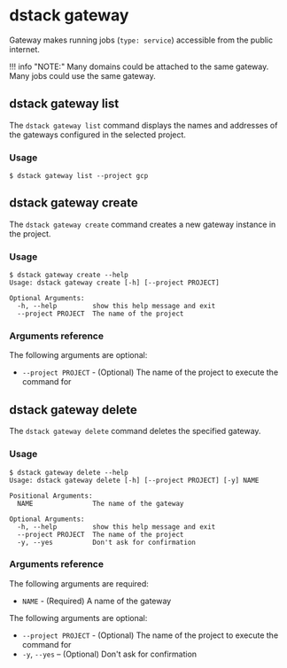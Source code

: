 # dstack gateway

Gateway makes running jobs (`type: service`) accessible from the public internet.

!!! info "NOTE:"
    Many domains could be attached to the same gateway. Many jobs could use the same gateway.

## dstack gateway list

The `dstack gateway list` command displays the names and addresses of the gateways configured in the selected project.

### Usage

<div class="termy">

```shell
$ dstack gateway list --project gcp
```

</div>

## dstack gateway create

The `dstack gateway create` command creates a new gateway instance in the project.

### Usage

<div class="termy">

```shell
$ dstack gateway create --help     
Usage: dstack gateway create [-h] [--project PROJECT]

Optional Arguments:
  -h, --help         show this help message and exit
  --project PROJECT  The name of the project
```

</div>

### Arguments reference

The following arguments are optional:

- `--project PROJECT` - (Optional) The name of the project to execute the command for


## dstack gateway delete

The `dstack gateway delete` command deletes the specified gateway.

### Usage

<div class="termy">

```shell    
$ dstack gateway delete --help
Usage: dstack gateway delete [-h] [--project PROJECT] [-y] NAME

Positional Arguments:
  NAME               The name of the gateway

Optional Arguments:
  -h, --help         show this help message and exit
  --project PROJECT  The name of the project
  -y, --yes          Don't ask for confirmation
```

</div>

### Arguments reference

The following arguments are required:

- `NAME` - (Required) A name of the gateway

The following arguments are optional:

- `--project PROJECT` - (Optional) The name of the project to execute the command for
- `-y`, `--yes` – (Optional) Don't ask for confirmation
